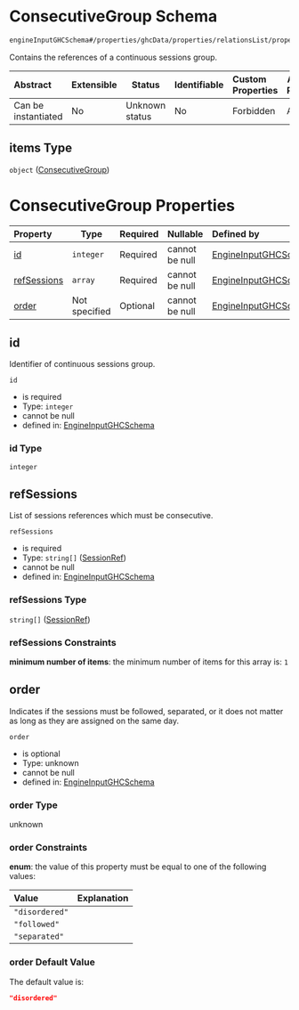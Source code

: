 # ConsecutiveGroup Schema

```txt
engineInputGHCSchema#/properties/ghcData/properties/relationsList/properties/consecutiveGroups/items
```

Contains the references of a continuous sessions group.


| Abstract            | Extensible | Status         | Identifiable | Custom Properties | Additional Properties | Access Restrictions | Defined In                                                         |
| :------------------ | ---------- | -------------- | ------------ | :---------------- | --------------------- | ------------------- | ------------------------------------------------------------------ |
| Can be instantiated | No         | Unknown status | No           | Forbidden         | Allowed               | none                | [ghc.schema.json\*](../out/ghc.schema.json "open original schema") |

## items Type

`object` ([ConsecutiveGroup](ghc-properties-ghcdata-properties-relationslist-properties-consecutivegroups-consecutivegroup.md))

# ConsecutiveGroup Properties

| Property                    | Type          | Required | Nullable       | Defined by                                                                                                                                                                                                                                                                    |
| :-------------------------- | ------------- | -------- | -------------- | :---------------------------------------------------------------------------------------------------------------------------------------------------------------------------------------------------------------------------------------------------------------------------- |
| [id](#id)                   | `integer`     | Required | cannot be null | [EngineInputGHCSchema](ghc-properties-ghcdata-properties-relationslist-properties-consecutivegroups-consecutivegroup-properties-id.md "engineInputGHCSchema#/properties/ghcData/properties/relationsList/properties/consecutiveGroups/items/properties/id")                   |
| [refSessions](#refsessions) | `array`       | Required | cannot be null | [EngineInputGHCSchema](ghc-properties-ghcdata-properties-relationslist-properties-consecutivegroups-consecutivegroup-properties-sessionrefs.md "engineInputGHCSchema#/properties/ghcData/properties/relationsList/properties/consecutiveGroups/items/properties/refSessions") |
| [order](#order)             | Not specified | Optional | cannot be null | [EngineInputGHCSchema](ghc-properties-ghcdata-properties-relationslist-properties-consecutivegroups-consecutivegroup-properties-order.md "engineInputGHCSchema#/properties/ghcData/properties/relationsList/properties/consecutiveGroups/items/properties/order")             |

## id

Identifier of continuous sessions group.


`id`

-   is required
-   Type: `integer`
-   cannot be null
-   defined in: [EngineInputGHCSchema](ghc-properties-ghcdata-properties-relationslist-properties-consecutivegroups-consecutivegroup-properties-id.md "engineInputGHCSchema#/properties/ghcData/properties/relationsList/properties/consecutiveGroups/items/properties/id")

### id Type

`integer`

## refSessions

List of sessions references which must be consecutive.


`refSessions`

-   is required
-   Type: `string[]` ([SessionRef](ghc-properties-ghcdata-properties-relationslist-properties-consecutivegroups-consecutivegroup-properties-sessionrefs-sessionref.md))
-   cannot be null
-   defined in: [EngineInputGHCSchema](ghc-properties-ghcdata-properties-relationslist-properties-consecutivegroups-consecutivegroup-properties-sessionrefs.md "engineInputGHCSchema#/properties/ghcData/properties/relationsList/properties/consecutiveGroups/items/properties/refSessions")

### refSessions Type

`string[]` ([SessionRef](ghc-properties-ghcdata-properties-relationslist-properties-consecutivegroups-consecutivegroup-properties-sessionrefs-sessionref.md))

### refSessions Constraints

**minimum number of items**: the minimum number of items for this array is: `1`

## order

Indicates if the sessions must be followed, separated, or it does not matter as long as they are assigned on the same day.


`order`

-   is optional
-   Type: unknown
-   cannot be null
-   defined in: [EngineInputGHCSchema](ghc-properties-ghcdata-properties-relationslist-properties-consecutivegroups-consecutivegroup-properties-order.md "engineInputGHCSchema#/properties/ghcData/properties/relationsList/properties/consecutiveGroups/items/properties/order")

### order Type

unknown

### order Constraints

**enum**: the value of this property must be equal to one of the following values:

| Value          | Explanation |
| :------------- | ----------- |
| `"disordered"` |             |
| `"followed"`   |             |
| `"separated"`  |             |

### order Default Value

The default value is:

```json
"disordered"
```
